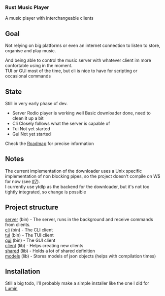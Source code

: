 ### Rust Music Player

A music player with interchangeable clients

## Goal

Not relying on big platforms or even an internet connection to listen to store, organise and play music.

And being able to control the music server with whatever client im more confortable using in the moment.  
TUI or GUI most of the time, but cli is nice to have for scripting or occasional commands

## State
Still in very early phase of dev.

- Server
    Rodio player is working well
    Basic downloader done, need to clean it up a bit
- Cli
  Closely follows what the server is capable of
- Tui
  Not yet started
- Gui
  Not yet started

Check the [Roadmap](./roadmap.md) for precise information

## Notes
The current implementation of the downloader uses a Unix specific implementation of non blocking pipes, so the project doesn't compile on W$ for now (see [#7](https://github.com/bowarc/rmp/issues/7)).  
I currently use ytdlp as the backend for the downloader, but it's not too tightly integrated, so change is possible

## Project structure
[server](/server/README.md) (bin) - The server, runs in the background and receive commands from clients.  
[cli](/cli/README.md) (bin) - The CLI client  
[tui](/tui/README.md) (bin) - The TUI client  
[gui](/gui/README.md) (bin) - The GUI client  
[client](./client) (lib) - Helps creating new clients  
[shared](/shared/README.md) (lib) - Holds a lot of shared definition  
[models](./models) (lib) - Stores models of json objects (helps with compilation times)  

## Installation

Still a big todo, I'll probably make a simple installer like the one I did for [Lumin](https://github.com/bowarc/lumin)



